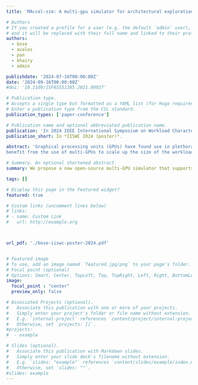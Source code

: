 ```yaml
---
title: 'MAccel-sim: A multi-gpu simulator for architectural exploration'

# Authors
# If you created a profile for a user (e.g. the default `admin` user), write the username (folder name) here
# and it will be replaced with their full name and linked to their profile.
authors:
  - bose
  - avalos
  - pan
  - khairy
  - admin

publishdate: '2024-07-16T00:00:00Z'
date: '2024-09-16T00:00:00Z'
#doi: '10.1109/ISPASS51385.2021.00037'

# Publication type.
# Accepts a single type but formatted as a YAML list (for Hugo requirements).
# Enter a publication type from the CSL standard.
publication_types: ['paper-conference']

# Publication name and optional abbreviated publication name.
publication: 'In 2024 IEEE International Symposium on Workload Characterization (poster)'
publication_short: In *IISWC 2024 (poster)*.

abstract: 'Graphical processing units (GPUs) have found use in plethora of modern day applications such as machine learning and data analytics. GPU architectural simulators have been built to enable hardware-software codesigning to extract peak performance and performance per watt from such architectures. Many applications such as recommendation models and graph neural networks
benefit from the use of multi-GPUs to scale up the size of the workload and/or processing throughput. Current open-sourced GPU architectural simulators have traditionally not been able to efficiently model multi-GPU workloads that can cater to a wide variety of applications. In computer architecture, it is no secret that innovation is often powered by the industry. However, the simulation tools used by industry are often closed sourced and hence limiting in the goal to democratize architectural research. This paper proposes an initial design of Maccelsim that extends Accel-sim for a multi-GPU setup. We highlight the limitations of popular state-of-the-art GPU architectural simulators and propose mechanisms to improve both user experience and simulation performance. Finally, in conclusion, we show an example use case of such a simulator for machine learning  performance optimization. Upon completion and successful validation, we aim to open-source this work to democratize architectural studies and further push the envelope of GPU research.'

# Summary. An optional shortened abstract.
summary: We propose a new open-source multi-GPU simulator that supports end-to-end simulation of kernels from frameworks such as Pytorch/Tensorflow based on silicon traces.  

tags: []

# Display this page in the Featured widget?
featured: true

# Custom links (uncomment lines below)
# links:
# - name: Custom Link
#   url: http://example.org



url_pdf: './bose-iiswc-poster-2024.pdf'


# Featured image
# To use, add an image named `featured.jpg/png` to your page's folder.
# Focal point (optional)
# Options: Smart, Center, TopLeft, Top, TopRight, Left, Right, BottomLeft, Bottom, BottomRight
image:
  focal_point : "center"
  preview_only: false

# Associated Projects (optional).
#   Associate this publication with one or more of your projects.
#   Simply enter your project's folder or file name without extension.
#   E.g. `internal-project` references `content/project/internal-project/index.md`.
#   Otherwise, set `projects: []`.
#projects:
#  - example

# Slides (optional).
#   Associate this publication with Markdown slides.
#   Simply enter your slide deck's filename without extension.
#   E.g. `slides: "example"` references `content/slides/example/index.md`.
#   Otherwise, set `slides: ""`.
#slides: example
---
```

